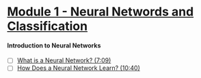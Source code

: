 # [Module 1 - Neural Networds and Classification](https://courses.opencv.org/courses/course-v1:Advanced-Vision-Applications+Deep-Learning+Transformers/course/#:~:text=Introduction-,Module,-1%20%2D%20Neural%20Networks)

#### Introduction to Neural Networks
  - [ ] [What is a Neural Network? (7:09)](https://courses.opencv.org/courses/course-v1:Advanced-Vision-Applications+Deep-Learning+Transformers/courseware/85926be5f804459d8a34140f1c40e79d/d4bb07173b0e4951af0a329dbe36cfa0/1?activate_block_id=block-v1%3AAdvanced-Vision-Applications%2BDeep-Learning%2BTransformers%2Btype%40vertical%2Bblock%408f656f7100ed435699815ef8bf930c05)
  - [ ] [How Does a Neural Network Learn? (10:40)](https://courses.opencv.org/courses/course-v1:Advanced-Vision-Applications+Deep-Learning+Transformers/courseware/85926be5f804459d8a34140f1c40e79d/d4bb07173b0e4951af0a329dbe36cfa0/?child=first)
